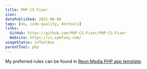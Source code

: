 ```yaml
---
title: PHP CS Fixer
icon:
datePublished: 2025-08-08
tags: [dx, code-quality, devtools]
links:
  GitHub: https://github.com/PHP-CS-Fixer/PHP-CS-Fixer
  Website: https://cs.symfony.com/
usageStatus: inToolbox
parentTool: php
---
```


My preferred rules can be found in [Reun Media PHP app template](https://github.com/ReunMedia/php-app-template/blob/main/.php-cs-fixer.php).
